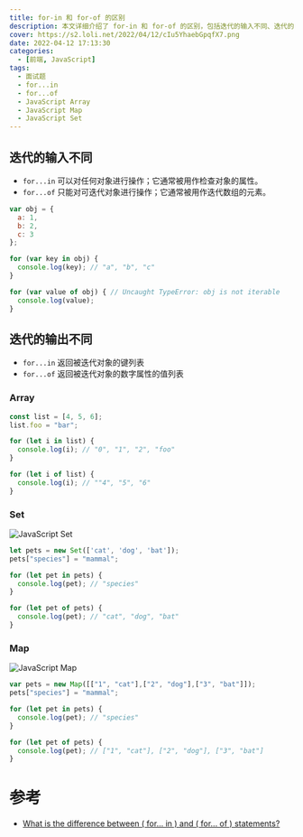 ```yaml
---
title: for-in 和 for-of 的区别
description: 本文详细介绍了 for-in 和 for-of 的区别，包括迭代的输入不同、迭代的输出不同、Array、Set、Map 等。
cover: https://s2.loli.net/2022/04/12/cIu5YhaebGpqfX7.png
date: 2022-04-12 17:13:30
categories:
  - [前端, JavaScript]
tags:
  - 面试题
  - for...in
  - for...of
  - JavaScript Array
  - JavaScript Map
  - JavaScript Set
---
```


## 迭代的输入不同

- `for...in` 可以对任何对象进行操作；它通常被用作检查对象的属性。
- `for...of` 只能对可迭代对象进行操作；它通常被用作迭代数组的元素。

```js
var obj = {
  a: 1,
  b: 2,
  c: 3
};

for (var key in obj) {
  console.log(key); // "a", "b", "c"
}

for (var value of obj) { // Uncaught TypeError: obj is not iterable
  console.log(value);
}
```

## 迭代的输出不同

- `for...in` 返回被迭代对象的键列表
- `for...of` 返回被迭代对象的数字属性的值列表

### Array

```js
const list = [4, 5, 6];
list.foo = "bar";

for (let i in list) {
  console.log(i); // "0", "1", "2", "foo"
}

for (let i of list) {
  console.log(i); // ""4", "5", "6"
}
```

### Set

![JavaScript Set](https://s2.loli.net/2022/04/12/RycBMqHSUPr8uXg.png)

```js
let pets = new Set(['cat', 'dog', 'bat']);
pets["species"] = "mammal";

for (let pet in pets) {
  console.log(pet); // "species"
}

for (let pet of pets) {
  console.log(pet); // "cat", "dog", "bat"
}
```

### Map

![JavaScript Map](https://s2.loli.net/2022/04/12/x3WkK54cEUq2pDn.png)

```js
var pets = new Map([["1", "cat"],["2", "dog"],["3", "bat"]]);
pets["species"] = "mammal";

for (let pet in pets) {
  console.log(pet); // "species"
}

for (let pet of pets) {
  console.log(pet); // ["1", "cat"], ["2", "dog"], ["3", "bat"]
}
```

# 参考

- [What is the difference between ( for... in ) and ( for... of ) statements?](https://stackoverflow.com/questions/29285897/what-is-the-difference-between-for-in-and-for-of-statements)
